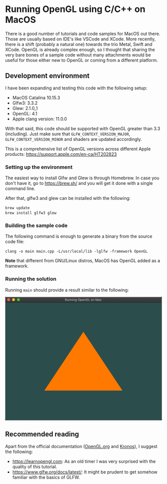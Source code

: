 # Running OpenGL using C/C++ on MacOS

There is a good number of tutorials and code samples for MacOS out there. Those are usually based on IDE's like VSCode and XCode. More recently, there is a shift (probably a natural one) towards the trio Metal, Swift and XCode. OpenGL is already complex enough, so I thought that sharing the very bare bones of a sample code without many attachments would be useful for those either new to OpenGL or coming from a different platform.

## Development environment

I have been expanding and testing this code with the following setup:
 - MacOS Catalina 10.15.3
 - Glfw3: 3.3.2
 - Glew: 2.1.0_1
 - OpenGL: 4.1
 - Apple clang version: 11.0.0

With that said, this code should be supported with OpenGL greater than 3.3 (including). Just make sure that `GLFW_CONTEXT_VERSION_MAJOR`, `GLFW_CONTEXT_VERSION_MINOR` and shaders are updated accordingly.

This is a comprehensive list of OpenGL versions across different Apple products: https://support.apple.com/en-ca/HT202823

### Setting up the environment

The easiest way to install Glfw and Glew is through Homebrew. In case you don't have it, go to https://brew.sh/ and you will get it done with a single command line.

After that, glfw3 and glew can be installed with the following:
```
brew update
brew install glfw3 glew
```

### Building the sample code

The following command is enough to generate a binary from the source code file:
```
clang -o main main.cpp -L/usr/local/lib -lglfw -framework OpenGL
```

**Note** that different from GNU/Linux distros, MacOS has OpenGL added as a framework.


### Running the solution

Running `main` should provide a result similar to the following:

![Screenshot of main](screenshot_of_main.png)

## Recommended reading
Apart from the official documentation ([OpenGL.org](https://www.opengl.org/) and [Kronos](https://www.khronos.org/registry/OpenGL/)), I suggest the following:

 - https://learnopengl.com: As an old timer I was very surprised with the quality of this tutorial.
 - https://www.glfw.org/docs/latest/: It might be prudent to get somehow familiar with the basics of GLFW.

